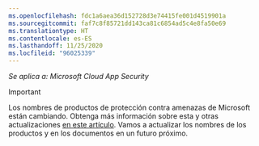 ```yaml
---
ms.openlocfilehash: fdc1a6aea36d152728d3e74415fe001d4519901a
ms.sourcegitcommit: faf7c8f85721dd143ca81c6854ad5c4e8fa50e69
ms.translationtype: HT
ms.contentlocale: es-ES
ms.lasthandoff: 11/25/2020
ms.locfileid: "96025339"
---
```

*Se aplica a: Microsoft Cloud App Security*

> [!IMPORTANT]
>
> Los nombres de productos de protección contra amenazas de Microsoft están cambiando. Obtenga más información sobre esta y otras actualizaciones [en este artículo](https://www.microsoft.com/security/blog/?p=91813). Vamos a actualizar los nombres de los productos y en los documentos en un futuro próximo.